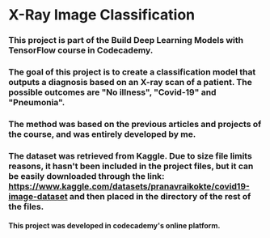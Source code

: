 # X-Ray Image Classification


### This project is part of the Build Deep Learning Models with TensorFlow course in Codecademy.
### The goal of this project is to create a classification model that outputs a diagnosis based on an X-ray scan of a patient. The possible outcomes are "No illness", "Covid-19" and "Pneumonia". 
### The method was based on the previous articles and projects of the course, and was entirely developed by me.
### The dataset was retrieved from Kaggle. Due to size file limits reasons, it hasn't been included in the project files, but it can be easily downloaded through the link: https://www.kaggle.com/datasets/pranavraikokte/covid19-image-dataset and then placed in the directory of the rest of the files. 

#### This project was developed in codecademy's online platform.
